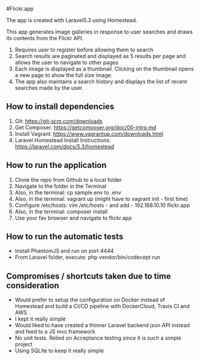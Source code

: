 #Flickr.app

The app is created with Laravel5.3 using Homestead.

This app generates image galleries in response to user searches and draws its contents from the Flickr API.

1) Requires user to register before allowing them to search
2) Search results are paginated and displayed as 5 results per page and allows the user to navigate to other pages
3) Each image is displayed as a thumbnail. Clicking on the thumbnail opens a new page to show the full size image.
4) The app also maintains a search history and displays the list of recent searches made by the user.

## How to install dependencies
1) Git: https://git-scm.com/downloads
2) Get Composer: https://getcomposer.org/doc/00-intro.md 
3) Install Vagrant: https://www.vagrantup.com/downloads.html
4) Laravel Homestead Install Instructions: https://laravel.com/docs/5.3/homestead

## How to run the application
1) Clone the repo from Github to a local folder
2) Navigate to the folder in the Terminal
3) Also, in the terminal: cp sample.env to .env
4) Also, in the terminal: vagrant up (might have to vagrant init - first time)
4) Configure /etc/hosts: vim /etc/hosts  - and add - 192.168.10.10   flickr.app
5) Also, in the terminal: composer install
6) Use your fav browser and navigate to flickr.app

## How to run the automatic tests
- Install PhantomJS and run on port 4444
- From Laravel folder, execute: php vendor/bin/codecept run

## Compromises / shortcuts taken due to time consideration
- Would prefer to setup the configuration on Docker instead of Homestead and build a CI/CD pipeline with DockerCloud, Travis CI and AWS
- I kept it really simple
- Would liked to have created a thinner Laravel backend json API instead and feed to a JS mvc framework
- No unit tests. Relied on Acceptance testing since it is such a simple project
- Using SQLite to keep it really simple